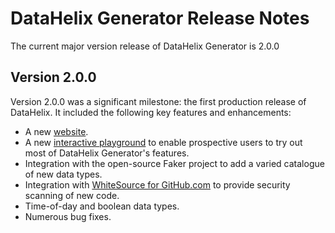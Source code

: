 # DataHelix Generator Release Notes

The current major version release of DataHelix Generator is 2.0.0

## Version 2.0.0 

Version 2.0.0 was a significant milestone: the first production release of DataHelix.  It included the following key features and enhancements:

* A new [website](https://finos.github.io/datahelix/).
* A new [interactive playground](https://finos.github.io/datahelix/playground/) to enable prospective users to try out most of DataHelix Generator's features.
* Integration with the open-source Faker project to add a varied catalogue of new data types.
* Integration with [WhiteSource for GitHub.com](https://whitesource.atlassian.net/wiki/spaces/WD/pages/697696422/WhiteSource+for+GitHub.com) to provide security scanning of new code.
* Time-of-day and boolean data types.
* Numerous bug fixes.
